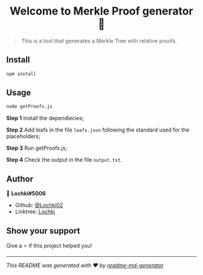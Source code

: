 <h1 align="center">Welcome to Merkle Proof generator 👋</h1>
<p>
</p>

> This is a tool that generates a Merkle Tree with relative proofs.

## Install

```sh
npm install
```

## Usage

```sh
node getProofs.js
```
**Step 1** Install the dependiecies;

**Step 2** Add leafs in the file `leafs.json` following the standard used for the placeholders;

**Step 3** Run getProofs.js;

**Step 4** Check the output in the file `output.txt`.

## Author

👤 **Lochki#5006**

* Github: [@Lochki02](https://github.com/Lochki02)
* Linktree: [Lochki](https://linktr.ee/lochki)

## Show your support

Give a ⭐️ if this project helped you!

***
_This README was generated with ❤️ by [readme-md-generator](https://github.com/kefranabg/readme-md-generator)_
